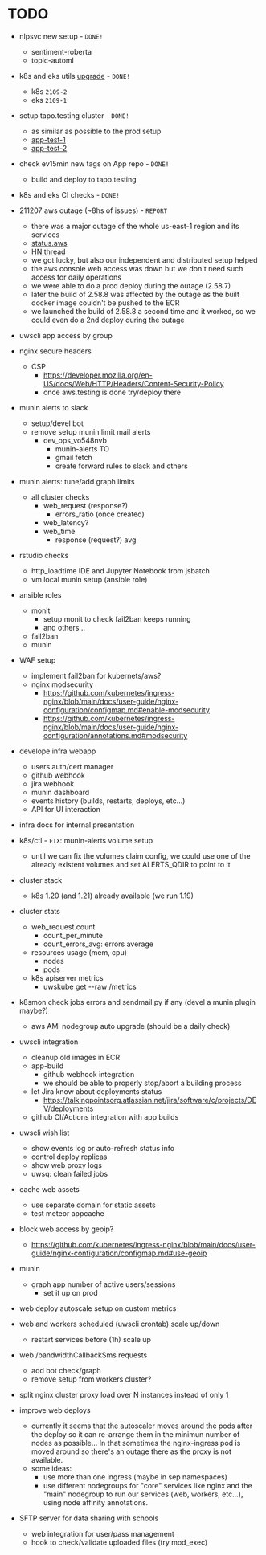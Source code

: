 # TODO

* nlpsvc new setup - `DONE!`
    * sentiment-roberta
    * topic-automl

* k8s and eks utils [upgrade][upgrades] - `DONE!`
    * k8s `2109-2`
    * eks `2109-1`

[upgrades]: https://github.com/TalkingPts/Infrastructure/blob/master/docs/infra/upgrades.md

* setup tapo.testing cluster - `DONE!`
    * as similar as possible to the prod setup
    * [app-test-1](https://amy-test-1.uws.talkingpts.org/munin/)
    * [app-test-2](https://amy-test-2.uws.talkingpts.org/munin/)

* check ev15min new tags on App repo - `DONE!`
    * build and deploy to tapo.testing

* k8s and eks CI checks - `DONE!`

* 211207 aws outage (~8hs of issues) - `REPORT`
    * there was a major outage of the whole us-east-1 region and its services
    * [status.aws](https://status.aws.amazon.com/)
    * [HN thread](https://news.ycombinator.com/item?id=29473630)
    * we got lucky, but also our independent and distributed setup helped
    * the aws console web access was down but we don't need such access for daily operations
    * we were able to do a prod deploy during the outage (2.58.7)
    * later the build of 2.58.8 was affected by the outage as the built docker image couldn't be pushed to the ECR
    * we launched the build of 2.58.8 a second time and it worked, so we could even do a 2nd deploy during the outage

* uwscli app access by group

* nginx secure headers
    * CSP
        * https://developer.mozilla.org/en-US/docs/Web/HTTP/Headers/Content-Security-Policy
        * once aws.testing is done try/deploy there

* munin alerts to slack
    * setup/devel bot
    * remove setup munin limit mail alerts
        * dev_ops_vo548nvb
            * munin-alerts TO
            * gmail fetch
            * create forward rules to slack and others

* munin alerts: tune/add graph limits
    * all cluster checks
        * web_request (response?)
            * errors_ratio (once created)
        * web_latency?
        * web_time
            * response (request?) avg

* rstudio checks
    * http_loadtime IDE and Jupyter Notebook from jsbatch
    * vm local munin setup (ansible role)

* ansible roles
    * monit
        * setup monit to check fail2ban keeps running
        * and others...
    * fail2ban
    * munin

* WAF setup
    * implement fail2ban for kubernets/aws?
    * nginx modsecurity
        * https://github.com/kubernetes/ingress-nginx/blob/main/docs/user-guide/nginx-configuration/configmap.md#enable-modsecurity
        * https://github.com/kubernetes/ingress-nginx/blob/main/docs/user-guide/nginx-configuration/annotations.md#modsecurity

* develope infra webapp
    * users auth/cert manager
    * github webhook
    * jira webhook
    * munin dashboard
    * events history (builds, restarts, deploys, etc...)
    * API for UI interaction

* infra docs for internal presentation

* k8s/ctl - `FIX`: munin-alerts volume setup
    * until we can fix the volumes claim config, we could use one of the already existent volumes and set ALERTS_QDIR to point to it

* cluster stack
    * k8s 1.20 (and 1.21) already available (we run 1.19)

* cluster stats
    * web_request.count
        * count_per_minute
        * count_errors_avg: errors average
    * resources usage (mem, cpu)
        * nodes
        * pods
    * k8s apiserver metrics
        * uwskube get --raw /metrics

* k8smon check jobs errors and sendmail.py if any (devel a munin plugin maybe?)
    * aws AMI nodegroup auto upgrade (should be a daily check)

* uwscli integration
    * cleanup old images in ECR
    * app-build
        * github webhook integration
        * we should be able to properly stop/abort a building process
    * let Jira know about deployments status
        * https://talkingpointsorg.atlassian.net/jira/software/c/projects/DEV/deployments
    * github CI/Actions integration with app builds

* uwscli wish list
    * show events log or auto-refresh status info
    * control deploy replicas
    * show web proxy logs
    * uwsq: clean failed jobs

* cache web assets
    * use separate domain for static assets
    * test meteor appcache

* block web access by geoip?
    * https://github.com/kubernetes/ingress-nginx/blob/main/docs/user-guide/nginx-configuration/configmap.md#use-geoip

* munin
    * graph app number of active users/sessions
        * set it up on prod

* web deploy autoscale setup on custom metrics

* web and workers scheduled (uwscli crontab) scale up/down
    * restart services before (1h) scale up

* web /bandwidthCallbackSms requests
    * add bot check/graph
    * remove setup from workers cluster?

* split nginx cluster proxy load over N instances instead of only 1

* improve web deploys
    * currently it seems that the autoscaler moves around the pods after the deploy so it can re-arrange them in the minimun number of nodes as possible... In that sometimes the nginx-ingress pod is moved around so there's an outage there as the proxy is not available.
    * some ideas:
        * use more than one ingress (maybe in sep namespaces)
        * use different nodegroups for "core" services like nginx and the "main" nodegroup to run our services (web, workers, etc...), using node affinity annotations.

* SFTP server for data sharing with schools
    * web integration for user/pass management
    * hook to check/validate uploaded files (try mod_exec)
